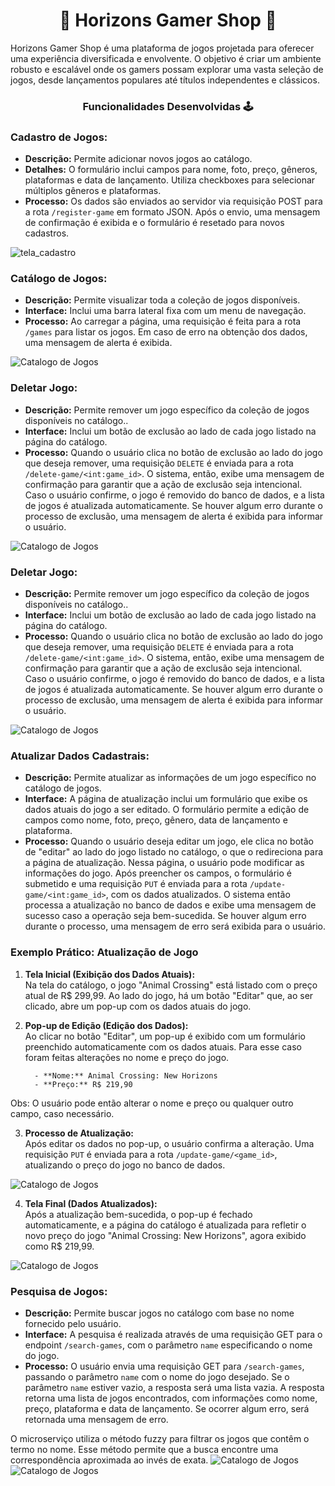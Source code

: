 <h1 align="center">👾 Horizons Gamer Shop 👾</h1>

Horizons Gamer Shop é uma plataforma de jogos projetada para oferecer uma experiência diversificada e envolvente. O objetivo é criar um ambiente robusto e escalável onde os gamers possam explorar uma vasta seleção de jogos, desde lançamentos populares até títulos independentes e clássicos.


<h3 align="center">Funcionalidades Desenvolvidas 🕹️</h2>

### Cadastro de Jogos:
- **Descrição:** Permite adicionar novos jogos ao catálogo.
- **Detalhes:** O formulário inclui campos para nome, foto, preço, gêneros, plataformas e data de lançamento. Utiliza checkboxes para selecionar múltiplos gêneros e plataformas.
- **Processo:** Os dados são enviados ao servidor via requisição POST para a rota `/register-game` em formato JSON. Após o envio, uma mensagem de confirmação é exibida e o formulário é resetado para novos cadastros.

![tela_cadastro](tela_cadastro.png)

### Catálogo de Jogos:
- **Descrição:** Permite visualizar toda a coleção de jogos disponíveis.
- **Interface:** Inclui uma barra lateral fixa com um menu de navegação.
- **Processo:** Ao carregar a página, uma requisição é feita para a rota `/games` para listar os jogos. Em caso de erro na obtenção dos dados, uma mensagem de alerta é exibida.

![Catalogo de Jogos](catalogo_jogo.png)

### Deletar Jogo:

- **Descrição:** Permite remover um jogo específico da coleção de jogos disponíveis no catálogo..
- **Interface:** Inclui um botão de exclusão ao lado de cada jogo listado na página do catálogo.
- **Processo:** Quando o usuário clica no botão de exclusão ao lado do jogo que deseja remover, uma requisição `DELETE` é enviada para a rota `/delete-game/<int:game_id>`. O sistema, então, exibe uma mensagem de confirmação para garantir que a ação de exclusão seja intencional. Caso o usuário confirme, o jogo é removido do banco de dados, e a lista de jogos é atualizada automaticamente. Se houver algum erro durante o processo de exclusão, uma mensagem de alerta é exibida para informar o usuário.

![Catalogo de Jogos](deletar_jogo.png)

### Deletar Jogo:

- **Descrição:** Permite remover um jogo específico da coleção de jogos disponíveis no catálogo..
- **Interface:** Inclui um botão de exclusão ao lado de cada jogo listado na página do catálogo.
- **Processo:** Quando o usuário clica no botão de exclusão ao lado do jogo que deseja remover, uma requisição `DELETE` é enviada para a rota `/delete-game/<int:game_id>`. O sistema, então, exibe uma mensagem de confirmação para garantir que a ação de exclusão seja intencional. Caso o usuário confirme, o jogo é removido do banco de dados, e a lista de jogos é atualizada automaticamente. Se houver algum erro durante o processo de exclusão, uma mensagem de alerta é exibida para informar o usuário.

![Catalogo de Jogos](deletar_jogo.png)

### Atualizar Dados Cadastrais:

- **Descrição:** Permite atualizar as informações de um jogo específico no catálogo de jogos.
- **Interface:** A página de atualização inclui um formulário que exibe os dados atuais do jogo a ser editado. O formulário permite a edição de campos como nome, foto, preço, gênero, data de lançamento e plataforma.
- **Processo:** Quando o usuário deseja editar um jogo, ele clica no botão de "editar" ao lado do jogo listado no catálogo, o que o redireciona para a página de atualização. Nessa página, o usuário pode modificar as informações do jogo. Após preencher os campos, o formulário é submetido e uma requisição `PUT` é enviada para a rota `/update-game/<int:game_id>`, com os dados atualizados. O sistema então processa a atualização no banco de dados e exibe uma mensagem de sucesso caso a operação seja bem-sucedida. Se houver algum erro durante o processo, uma mensagem de erro será exibida para o usuário.

### Exemplo Prático: Atualização de Jogo

1. **Tela Inicial (Exibição dos Dados Atuais):**  
   Na tela do catálogo, o jogo "Animal Crossing" está listado com o preço atual de R$ 299,99. Ao lado do jogo, há um botão "Editar" que, ao ser clicado, abre um pop-up com os dados atuais do jogo.


2. **Pop-up de Edição (Edição dos Dados):**  
   Ao clicar no botão "Editar", um pop-up é exibido com um formulário preenchido automaticamente com os dados atuais. Para esse caso foram feitas alterações no nome e preço do jogo. 
   
         - **Nome:** Animal Crossing: New Horizons
         - **Preço:** R$ 219,90 
   

Obs: O usuário pode então alterar o nome e preço ou qualquer outro campo, caso necessário.


3. **Processo de Atualização:**  
   Após editar os dados no pop-up, o usuário confirma a alteração. Uma requisição `PUT` é enviada para a rota `/update-game/<game_id>`, atualizando o preço do jogo no banco de dados.

![Catalogo de Jogos](tela_edicao.png)

4. **Tela Final (Dados Atualizados):**  
   Após a atualização bem-sucedida, o pop-up é fechado automaticamente, e a página do catálogo é atualizada para refletir o novo preço do jogo "Animal Crossing: New Horizons", agora exibido como R$ 219,99. 

![Catalogo de Jogos](tela_edicao1.png)

### Pesquisa de Jogos:

- **Descrição:** Permite buscar jogos no catálogo com base no nome fornecido pelo usuário.
- **Interface:** A pesquisa é realizada através de uma requisição GET para o endpoint `/search-games`, com o parâmetro `name` especificando o nome do jogo.
- **Processo:** O usuário envia uma requisição GET para `/search-games`, passando o parâmetro `name` com o nome do jogo desejado. Se o parâmetro `name` estiver vazio, a resposta será uma lista vazia. A resposta retorna uma lista de jogos encontrados, com informações como nome, preço, plataforma e data de lançamento. Se ocorrer algum erro, será retornada uma mensagem de erro.

 O microserviço utiliza o método fuzzy para filtrar os jogos que contêm o termo no nome. Esse método permite que a busca encontre uma correspondência aproximada ao invés de exata. 
![Catalogo de Jogos](pesquisa_por_nome.png)
![Catalogo de Jogos](pesquisa_por_nome1.png)

